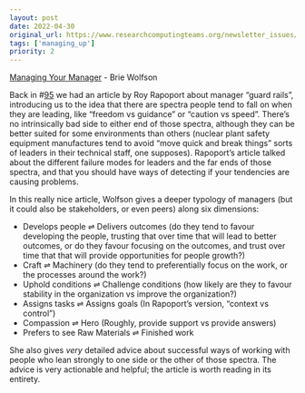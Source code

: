 ```yaml
---
layout: post
date: 2022-04-30
original_url: https://www.researchcomputingteams.org/newsletter_issues/0120
tags: ['managing_up']
priority: 2
---
```


<!-- markdownlint-disable MD033 -->
<!-- markdownlint-disable MD041 -->
<!-- markdownlint-disable MD049 -->

[Managing Your Manager](https://every.to/superorganizers/managing-your-manager) - Brie Wolfson

Back in #[95](https://www.researchcomputingteams.org/newsletter_issues/0095) we had an article by Roy Rapoport about manager “guard rails”, introducing us to the idea that there are spectra people tend to fall on when they are leading, like “freedom vs guidance” or “caution vs speed”.  There’s no intrinsically bad side to either end of those spectra, although they can be better suited for some environments than others (nuclear plant safety equipment manufactures tend to avoid “move quick and break things” sorts of leaders in their technical staff, one supposes).  Rapoport’s article talked about the different failure modes for leaders and the far ends of those spectra, and that you should have ways of detecting if your tendencies are causing problems.

In this really nice article, Wolfson gives a deeper typology of managers (but it could also be stakeholders, or even peers) along six dimensions:

- Develops people  ⇌ Delivers outcomes (do they tend to favour developing the people, trusting that over time that will lead to better outcomes, or do they favour focusing on the outcomes, and trust over time that that will provide opportunities for people growth?)
- Craft ⇌ Machinery (do they tend to preferentially focus on the work, or the processes around the work?)
- Uphold conditions ⇌ Challenge conditions (how likely are they to favour stability in the organization vs improve the organization?)
- Assigns tasks ⇌ Assigns goals (In Rapoport’s version, “context vs control”)
- Compassion ⇌ Hero (Roughly, provide support vs provide answers)
- Prefers to see Raw Materials ⇌ Finished work

She also gives *very* detailed advice about successful ways of working with people who lean strongly to one side or the other of those spectra.  The advice is very actionable and helpful; the article is worth reading in its entirety.
